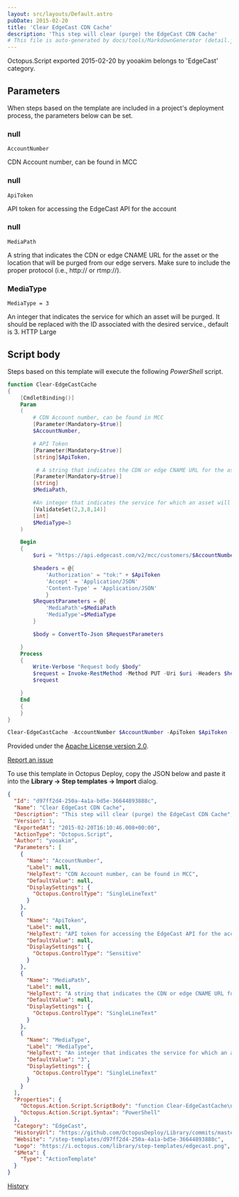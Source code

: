 ```yaml
---
layout: src/layouts/Default.astro
pubDate: 2015-02-20
title: 'Clear EdgeCast CDN Cache'
description: 'This step will clear (purge) the EdgeCast CDN Cache'
# This file is auto-generated by docs/tools/MarkdownGenerator (detail.js)
---
```


Octopus.Script exported 2015-02-20 by yooakim belongs to 'EdgeCast' category.

## Parameters

When steps based on the template are included in a project's deployment process, the parameters below can be set.


<div class="param">

### null

`AccountNumber`

CDN Account number, can be found in MCC

</div>
        
<div class="param">

### null

`ApiToken`

API token for accessing the EdgeCast API for the account

</div>
        
<div class="param">

### null

`MediaPath`

A string that indicates the CDN or edge CNAME URL for the asset or the location that will be purged from our edge servers. Make sure to include the proper protocol (i.e., http:// or rtmp://).

</div>
        
<div class="param">

### MediaType

`MediaType = 3`

An integer that indicates the service for which an asset will be purged. It should be replaced with the ID associated with the desired service., default is 3. HTTP Large

</div>
        

## Script body

Steps based on this template will execute the following *PowerShell* script.

```PowerShell
function Clear-EdgeCastCache
{
    [CmdletBinding()]
    Param
    (
        # CDN Account number, can be found in MCC
        [Parameter(Mandatory=$true)]
        $AccountNumber,

        # API Token
        [Parameter(Mandatory=$true)]
        [string]$ApiToken,

         # A string that indicates the CDN or edge CNAME URL for the asset or the location that will be purged from our edge servers. Make sure to include the proper protocol (i.e., http:// or rtmp://).
        [Parameter(Mandatory=$true)]
        [string]
        $MediaPath,

        #An integer that indicates the service for which an asset will be purged. It should be replaced with the ID associated with the desired service., default is 3. HTTP Large
        [ValidateSet(2,3,8,14)]
        [int]
        $MediaType=3
    )

    Begin
    {
        $uri = "https://api.edgecast.com/v2/mcc/customers/$AccountNumber/edge/purge"

        $headers = @{
            'Authorization' = "tok:" + $ApiToken
            'Accept' = 'Application/JSON'
            'Content-Type' = 'Application/JSON'
            }
        $RequestParameters = @{
            'MediaPath'=$MediaPath
            'MediaType'=$MediaType
        }

        $body = ConvertTo-Json $RequestParameters

    }
    Process
    {
        Write-Verbose "Request body $body"
    	$request = Invoke-RestMethod -Method PUT -Uri $uri -Headers $headers -Body $body -DisableKeepAlive
        $request

    }
    End
    {
    }
}

Clear-EdgeCastCache -AccountNumber $AccountNumber -ApiToken $ApiToken -MediaPath $MediaPath -MediaType $MediaType -Verbose

```

Provided under the [Apache License version 2.0](https://github.com/OctopusDeploy/Library/blob/master/LICENSE.txt).

[Report an issue](https://github.com/OctopusDeploy/Library/issues/new?assignees=&labels=&projects=&template=bug-report.yml&title=Issue%20with%20Clear%20EdgeCast%20CDN%20Cache&step-template=Clear%20EdgeCast%20CDN%20Cache)

<div class="get-json">

To use this template in Octopus Deploy, copy the JSON below and paste it into the **Library → Step templates → Import** dialog.

```json
{
  "Id": "d97ff2d4-250a-4a1a-bd5e-36644893888c",
  "Name": "Clear EdgeCast CDN Cache",
  "Description": "This step will clear (purge) the EdgeCast CDN Cache",
  "Version": 1,
  "ExportedAt": "2015-02-20T16:10:46.008+00:00",
  "ActionType": "Octopus.Script",
  "Author": "yooakim",
  "Parameters": [
    {
      "Name": "AccountNumber",
      "Label": null,
      "HelpText": "CDN Account number, can be found in MCC",
      "DefaultValue": null,
      "DisplaySettings": {
        "Octopus.ControlType": "SingleLineText"
      }
    },
    {
      "Name": "ApiToken",
      "Label": null,
      "HelpText": "API token for accessing the EdgeCast API for the account",
      "DefaultValue": null,
      "DisplaySettings": {
        "Octopus.ControlType": "Sensitive"
      }
    },
    {
      "Name": "MediaPath",
      "Label": null,
      "HelpText": "A string that indicates the CDN or edge CNAME URL for the asset or the location that will be purged from our edge servers. Make sure to include the proper protocol (i.e., http:// or rtmp://).",
      "DefaultValue": null,
      "DisplaySettings": {
        "Octopus.ControlType": "SingleLineText"
      }
    },
    {
      "Name": "MediaType",
      "Label": "MediaType",
      "HelpText": "An integer that indicates the service for which an asset will be purged. It should be replaced with the ID associated with the desired service., default is 3. HTTP Large",
      "DefaultValue": "3",
      "DisplaySettings": {
        "Octopus.ControlType": "SingleLineText"
      }
    }
  ],
  "Properties": {
    "Octopus.Action.Script.ScriptBody": "function Clear-EdgeCastCache\n{\n    [CmdletBinding()]\n    Param\n    (\n        # CDN Account number, can be found in MCC\n        [Parameter(Mandatory=$true)]\n        $AccountNumber,\n\n        # API Token\n        [Parameter(Mandatory=$true)]\n        [string]$ApiToken,\n\n         # A string that indicates the CDN or edge CNAME URL for the asset or the location that will be purged from our edge servers. Make sure to include the proper protocol (i.e., http:// or rtmp://).\n        [Parameter(Mandatory=$true)]\n        [string]\n        $MediaPath,\n\n        #An integer that indicates the service for which an asset will be purged. It should be replaced with the ID associated with the desired service., default is 3. HTTP Large\n        [ValidateSet(2,3,8,14)]\n        [int]\n        $MediaType=3\n    )\n\n    Begin\n    {\n        $uri = \"https://api.edgecast.com/v2/mcc/customers/$AccountNumber/edge/purge\"\n\n        $headers = @{\n            'Authorization' = \"tok:\" + $ApiToken\n            'Accept' = 'Application/JSON'\n            'Content-Type' = 'Application/JSON'\n            }\n        $RequestParameters = @{\n            'MediaPath'=$MediaPath\n            'MediaType'=$MediaType\n        }\n\n        $body = ConvertTo-Json $RequestParameters\n\n    }\n    Process\n    {\n        Write-Verbose \"Request body $body\"\n    \t$request = Invoke-RestMethod -Method PUT -Uri $uri -Headers $headers -Body $body -DisableKeepAlive\n        $request\n\n    }\n    End\n    {\n    }\n}\n\nClear-EdgeCastCache -AccountNumber $AccountNumber -ApiToken $ApiToken -MediaPath $MediaPath -MediaType $MediaType -Verbose\n",
    "Octopus.Action.Script.Syntax": "PowerShell"
  },
  "Category": "EdgeCast",
  "HistoryUrl": "https://github.com/OctopusDeploy/Library/commits/master/step-templates//opt/buildagent/work/75443764cd38076d/step-templates/edgecast-cdn-purge.json",
  "Website": "/step-templates/d97ff2d4-250a-4a1a-bd5e-36644893888c",
  "Logo": "https://i.octopus.com/library/step-templates/edgecast.png",
  "$Meta": {
    "Type": "ActionTemplate"
  }
}
```

[History](https://github.com/OctopusDeploy/Library/commits/master/step-templates/https://github.com/OctopusDeploy/Library/commits/master/step-templates//opt/buildagent/work/75443764cd38076d/step-templates/edgecast-cdn-purge.json)

</div>
